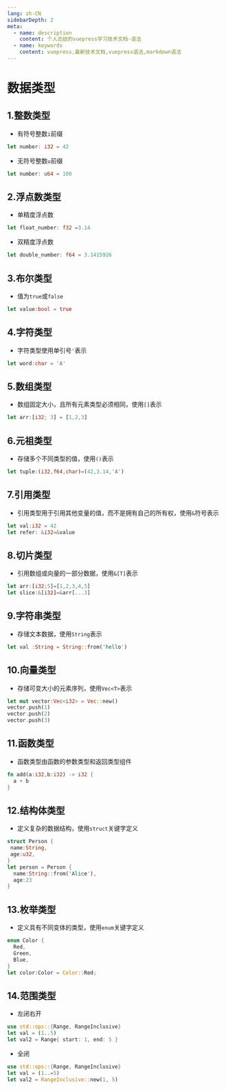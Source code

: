 ```yaml
---
lang: zh-CN
sidebarDepth: 2
meta:
  - name: description
    content: 个人总结的vuepress学习技术文档-语法
  - name: keywords
    content: vuepress,最新技术文档,vuepress语法,markdown语法
---
```


# 数据类型

## 1.整数类型

- 有符号整数`i`前缀

```rust
let number: i32 = 42
```

- 无符号整数`u`前缀

```rust
let number: u64 = 100
```

## 2.浮点数类型

- 单精度浮点数

```rust
let float_number: f32 =3.14
```

- 双精度浮点数

```rust
let double_number: f64 = 3.1415926
```

## 3.布尔类型

- 值为`true`或`false`

```rust
let value:bool = true
```

## 4.字符类型

- 字符类型使用单引号`'`表示

```rust
let word:char = 'A'
```

## 5.数组类型

- 数组固定大小，且所有元素类型必须相同，使用`[]`表示

```rust
let arr:[i32; 3] = [1,2,3]
```

## 6.元祖类型

- 存储多个不同类型的值，使用`()`表示

```rust
let tuple:(i32,f64,char)=(42,3.14,'A')
```

## 7.引用类型

- 引用类型用于引用其他变量的值，而不是拥有自己的所有权，使用`&`符号表示

```rust
let val:i32 = 42
let refer: &i32=&value
```

## 8.切片类型

- 引用数组或向量的一部分数据，使用`&[T]`表示

```rust
let arr:[i32;5]=[1,2,3,4,5]
let slice:&[i32]=&arr[...3]
```

## 9.字符串类型

- 存储文本数据，使用`String`表示

```rust
let val :String = String::from('hello')
```

## 10.向量类型

- 存储可变大小的元素序列，使用`Vec<T>`表示

```rust
let mut vector:Vec<i32> = Vec::new()
vector.push(1)
vector.push(2)
vector.push(3)
```

## 11.函数类型

- 函数类型由函数的参数类型和返回类型组件

```rust
fn add(a:i32,b:i32) -> i32 {
  a + b
}
```

## 12.结构体类型

- 定义复杂的数据结构，使用`struct`关键字定义

```rust
struct Person {
 name:String,
 age:u32,
}
let person = Person {
  name:String::from('Alice'),
  age:23
}
```

## 13.枚举类型

- 定义具有不同变体的类型，使用`enum`关键字定义

```rust
enum Color {
  Red,
  Green,
  Blue,
}
let color:Color = Color::Red;
```

## 14.范围类型

- 左闭右开

```rust
use std::ops::{Range, RangeInclusive}
let val = (1..5)
let val2 = Range{ start: 1, end: 5 }
```

- 全闭

```rust
use std::ops::{Range, RangeInclusive}
let val = (1..=5)
let val2 = RangeInclusive::new(1, 5)
```


